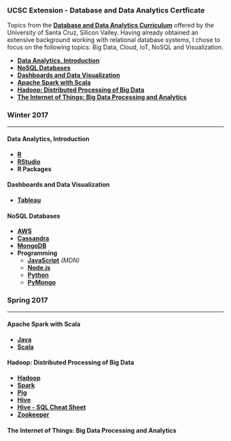 ### UCSC Extension - Database and Data Analytics Certficate

Topics from the **[Database and Data Analytics Curriculum](https://www.ucsc-extension.edu/programs/database-systems/schedule)** offered by the University of Santa Cruz, Silicon Valley. Having already obtained an extensive background working with relational database systems, I chose to focus on the following topics: Big Data, Cloud, IoT, NoSQL and Visualization.

- **[Data Analytics, Introduction](https://dduril.github.io/ucscx-data-analytics/data-analysis/)**
- **[NoSQL Databases](https://dduril.github.io/ucscx-data-analytics/nosql-databases/)**
- **[Dashboards and Data Visualization](https://dduril.github.io/ucscx-data-analytics/data-viz/)**
- **[Apache Spark with Scala](https://dduril.github.io/ucscx-data-analytics/spark-with-scala/)**
- **[Hadoop: Distributed Processing of Big Data](https://dduril.github.io/ucscx-data-analytics/hadoop/)**
- **[The Internet of Things: Big Data Processing and Analytics](https://dduril.github.io/ucscx-data-analytics/iot/)**

### Winter 2017

----------

#### Data Analytics, Introduction

- **<a href="https://cran.r-project.org/">R</a>**
- **<a href="https://www.rstudio.com/">RStudio</a>**
- **R Packages**

#### Dashboards and Data Visualization

- **<a href="https://www.tableau.com/">Tableau</a>**

#### NoSQL Databases

- **<a href="https://aws.amazon.com/">AWS</a>**
- **<a href="http://cassandra.apache.org/">Cassandra</a>**
- **<a href="https://www.mongodb.com/">MongoDB</a>**
- **Programming**
	- **<a href="https://developer.mozilla.org/en-US/docs/Web/JavaScript">JavaScript</a>** _(MDN)_
	- **<a href="https://nodejs.org/en/">Node.js</a>**
	- **<a href="https://www.python.org/">Python</a>**
	- **<a href="https://api.mongodb.com/python/current/">PyMongo</a>**  
	
### Spring 2017

----------

#### Apache Spark with Scala

- **<a href="https://www.oracle.com/java/index.html">Java</a>**
- **<a href="https://www.scala-lang.org/">Scala</a>**

#### Hadoop: Distributed Processing of Big Data

- **<a href="http://hadoop.apache.org/">Hadoop</a>**
- **<a href="http://spark.apache.org/">Spark</a>**
- **<a href="https://pig.apache.org/">Pig</a>**
- **<a href="https://hive.apache.org/">Hive</a>**
- **<a href="http://hortonworks.com/blog/hive-cheat-sheet-for-sql-users/">Hive - SQL Cheat Sheet</a>**
- **<a href="https://zookeeper.apache.org/">Zookeeper</a>**

#### The Internet of Things: Big Data Processing and Analytics







